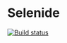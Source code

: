 # Selenide

[![Build status](https://ci.appveyor.com/api/projects/status/jqqv5psduvggxwjn?svg=true)](https://ci.appveyor.com/project/Irapospelova/selenide)
